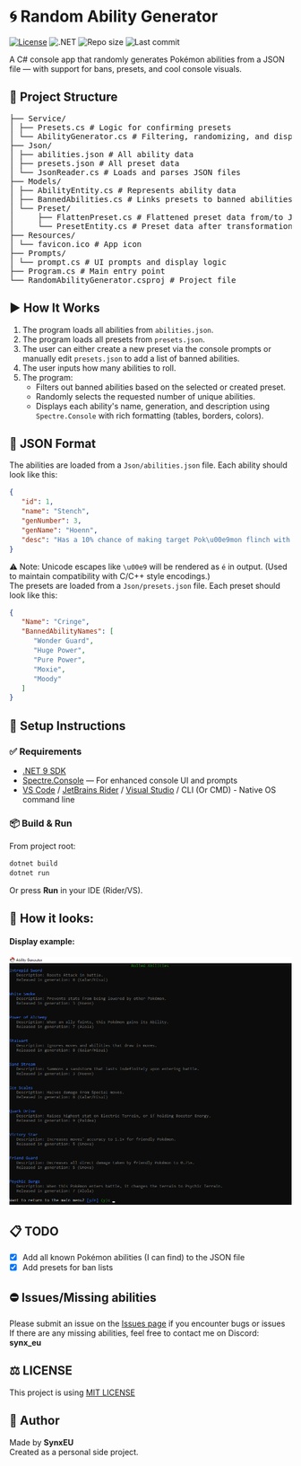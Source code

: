# 🌀 Random Ability Generator

[![License](https://img.shields.io/github/license/SynxEU/Poke-Ability-Gen)](https://github.com/SynxEU/Poke-Ability-Gen/blob/master/LICENSE)
![.NET](https://img.shields.io/badge/.NET-9.0-blue)
![Repo size](https://img.shields.io/github/repo-size/SynxEU/Poke-Ability-Gen)
![Last commit](https://img.shields.io/github/last-commit/SynxEU/Poke-Ability-Gen)

A C# console app that randomly generates Pokémon abilities from a JSON file — with support for bans, presets, and cool console visuals.
## 📁 Project Structure

<pre>
├── Service/ 
│ ├── Presets.cs # Logic for confirming presets 
│ └── AbilityGenerator.cs # Filtering, randomizing, and displaying abilities 
├── Json/ 
│ ├── abilities.json # All ability data 
│ ├── presets.json # All preset data 
│ └── JsonReader.cs # Loads and parses JSON files 
├── Models/ 
│ ├── AbilityEntity.cs # Represents ability data 
│ ├── BannedAbilities.cs # Links presets to banned abilities 
│ └── Preset/ 
│     ├── FlattenPreset.cs # Flattened preset data from/to JSON 
│     └── PresetEntity.cs # Preset data after transformation 
├── Resources/ 
│ └── favicon.ico # App icon 
├── Prompts/ 
│ └── prompt.cs # UI prompts and display logic 
├── Program.cs # Main entry point 
└── RandomAbilityGenerator.csproj # Project file 
</pre>

## ▶️ How It Works

1. The program loads all abilities from `abilities.json`.
2. The program loads all presets from `presets.json`.
3. The user can either create a new preset via the console prompts or manually edit `presets.json` to add a list of banned abilities.
4. The user inputs how many abilities to roll.
5. The program:
   - Filters out banned abilities based on the selected or created preset.
   - Randomly selects the requested number of unique abilities.
   - Displays each ability's name, generation, and description using `Spectre.Console` with rich formatting (tables, borders, colors).

## 💾 JSON Format

The abilities are loaded from a `Json/abilities.json` file. Each ability should look like this:

```json
{
   "id": 1,
   "name": "Stench",
   "genNumber": 3,
   "genName": "Hoenn",
   "desc": "Has a 10% chance of making target Pok\u00e9mon flinch with each hit."
}
```
⚠️ Note: Unicode escapes like `\u00e9` will be rendered as `é` in output. (Used to maintain compatibility with C/C++ style encodings.) \
The presets are loaded from a `Json/presets.json` file. Each preset should look like this:

```json
{
   "Name": "Cringe",
   "BannedAbilityNames": [
      "Wonder Guard",
      "Huge Power",
      "Pure Power",
      "Moxie",
      "Moody"
   ]
}
```

## 🔧 Setup Instructions
### ✅ Requirements
- [.NET 9 SDK](https://dotnet.microsoft.com/en-us/download/dotnet/9.0)
- [Spectre.Console](https://github.com/spectreconsole/spectre.console) — For enhanced console UI and prompts
- [VS Code](https://code.visualstudio.com/download) / [JetBrains Rider](https://www.jetbrains.com/rider/) / [Visual Studio](http://visualstudio.microsoft.com/downloads/) / CLI (Or CMD) - Native OS command line

### 📦 Build & Run
From project root:
```sh
dotnet build
dotnet run
```
Or press **Run** in your IDE (Rider/VS).

## 👀 How it looks:
#### Display example:
![img.png](img.png)


## 📋 TODO
- [x] Add all known Pokémon abilities (I can find) to the JSON file
- [x] Add presets for ban lists

## ⛔ Issues/Missing abilities
Please submit an issue on the [Issues page](https://github.com/SynxEU/Poke-Ability-Gen/issues) if you encounter bugs or issues \
If there are any missing abilities, feel free to contact me on Discord: **synx_eu**

## ⚖️ LICENSE
This project is using [MIT LICENSE](https://github.com/SynxEU/Poke-Ability-Gen/blob/master/LICENSE)

## 🙋 Author
Made by **SynxEU** \
Created as a personal side project.
